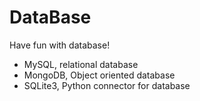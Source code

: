 # DataBase
Have fun with database!

- MySQL, relational database
- MongoDB, Object oriented database
- SQLite3, Python connector for database
